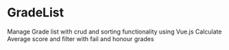 # GradeList
Manage Grade list with crud and sorting functionality using Vue.js
Calculate Average score and filter with fail and honour grades
